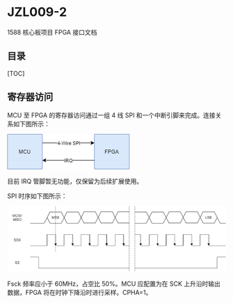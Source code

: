 # JZL009-2

1588 核心板项目 FPGA 接口文档

## 目录

[TOC]

## 寄存器访问

MCU 至 FPGA 的寄存器访问通过一组 4 线 SPI 和一个中断引脚来完成。连接关系如下图所示：

![](jzl009-2_doc.assets/mcu-spi-fpga.png)

目前 IRQ 管脚暂无功能，仅保留为后续扩展使用。

SPI 时序如下图所示：

![](jzl009-2_doc.assets/spi-timing.png)

Fsck 频率应小于 60MHz，占空比 50%。MCU 应配置为在 SCK 上升沿时输出数据，FPGA 将在时钟下降沿时进行采样。CPHA=1。


